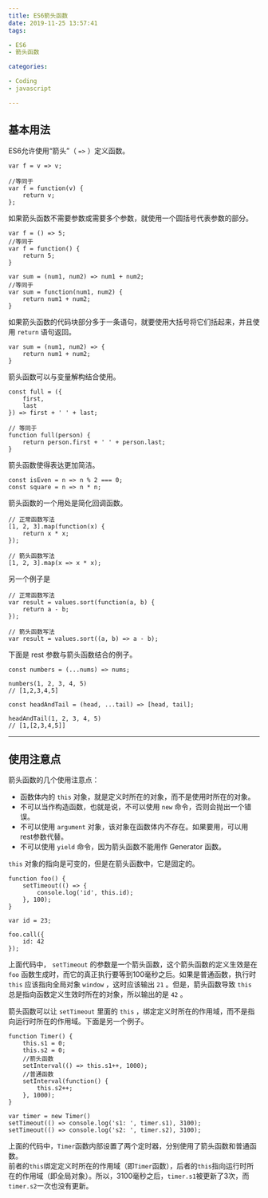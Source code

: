 ```yaml
---
title: ES6箭头函数
date: 2019-11-25 13:57:41
tags:

- ES6
- 箭头函数

categories:

- Coding
- javascript

---
```

## 基本用法

ES6允许使用“箭头”（ `=>` ）定义函数。

``` JS
var f = v => v;

//等同于
var f = function(v) {
    return v;
};
```

<!--more-->

如果箭头函数不需要参数或需要多个参数，就使用一个圆括号代表参数的部分。

``` JS
var f = () => 5;
//等同于
var f = function() {
    return 5;
}

var sum = (num1, num2) => num1 + num2;
//等同于
var sum = function(num1, num2) {
    return num1 + num2;
}
```

如果箭头函数的代码块部分多于一条语句，就要使用大括号将它们括起来，并且使用 `return` 语句返回。

``` JS
var sum = (num1, num2) => {
    return num1 + num2;
}
```

箭头函数可以与变量解构结合使用。

``` JS
const full = ({
    first,
    last
}) => first + ' ' + last;

// 等同于
function full(person) {
    return person.first + ' ' + person.last;
}
```

箭头函数使得表达更加简洁。

``` JS
const isEven = n => n % 2 === 0;
const square = n => n * n;
```

箭头函数的一个用处是简化回调函数。

``` JS
// 正常函数写法
[1, 2, 3].map(function(x) {
    return x * x;
});

// 箭头函数写法
[1, 2, 3].map(x => x * x);
```

另一个例子是

``` JS
// 正常函数写法
var result = values.sort(function(a, b) {
    return a - b;
});

// 箭头函数写法
var result = values.sort((a, b) => a - b);
```

下面是 rest 参数与箭头函数结合的例子。

``` JS
const numbers = (...nums) => nums;

numbers(1, 2, 3, 4, 5)
// [1,2,3,4,5]

const headAndTail = (head, ...tail) => [head, tail];

headAndTail(1, 2, 3, 4, 5)
// [1,[2,3,4,5]]
```

---

## 使用注意点

箭头函数的几个使用注意点：

* 函数体内的 `this` 对象，就是定义时所在的对象，而不是使用时所在的对象。
* 不可以当作构造函数，也就是说，不可以使用 `new` 命令，否则会抛出一个错误。
* 不可以使用 `argument` 对象，该对象在函数体内不存在。如果要用，可以用rest参数代替。
* 不可以使用 `yield` 命令，因为箭头函数不能用作 Generator 函数。

`this` 对象的指向是可变的，但是在箭头函数中，它是固定的。

``` JS
function foo() {
    setTimeout(() => {
        console.log('id', this.id);
    }, 100);
}

var id = 23;

foo.call({
    id: 42
});
```

上面代码中， `setTimeout` 的参数是一个箭头函数，这个箭头函数的定义生效是在 `foo` 函数生成时，而它的真正执行要等到100毫秒之后。如果是普通函数，执行时 `this` 应该指向全局对象 `window` ，这时应该输出 `21` 。但是，箭头函数导致 `this` 总是指向函数定义生效时所在的对象，所以输出的是 `42` 。

箭头函数可以让 `setTimeout` 里面的 `this` ，绑定定义时所在的作用域，而不是指向运行时所在的作用域。下面是另一个例子。

``` JS
function Timer() {
    this.s1 = 0;
    this.s2 = 0;
    //箭头函数
    setInterval(() => this.s1++, 1000);
    //普通函数
    setInterval(function() {
        this.s2++;
    }, 1000);
}

var timer = new Timer()
setTimeout(() => console.log('s1: ', timer.s1), 3100);
setTimeout(() => console.log('s2: ', timer.s2), 3100);
```
上面的代码中，`Timer`函数内部设置了两个定时器，分别使用了箭头函数和普通函数。  
前者的`this`绑定定义时所在的作用域（即`Timer`函数），后者的`this`指向运行时所在的作用域（即全局对象）。所以，3100毫秒之后，`timer.s1`被更新了3次，而`timer.s2`一次也没有更新。

